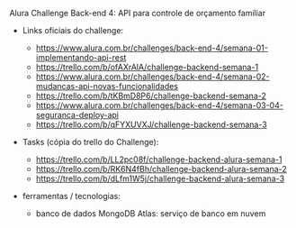 Alura Challenge Back-end 4: API para controle de orçamento familiar

* Links oficiais do challenge:
  * https://www.alura.com.br/challenges/back-end-4/semana-01-implementando-api-rest
  * https://trello.com/b/ofAXrAlA/challenge-backend-semana-1
  * https://www.alura.com.br/challenges/back-end-4/semana-02-mudancas-api-novas-funcionalidades
  * https://trello.com/b/tKBmD8P6/challenge-backend-semana-2
  * https://www.alura.com.br/challenges/back-end-4/semana-03-04-seguranca-deploy-api
  * https://trello.com/b/qFYXUVXJ/challenge-backend-semana-3


* Tasks (cópia do trello do Challenge): 
  * https://trello.com/b/LL2pc08f/challenge-backend-alura-semana-1
  * https://trello.com/b/RK6N4fBh/challenge-backend-alura-semana-2
  * https://trello.com/b/dLfm1W5j/challenge-backend-alura-semana-3

* ferramentas / tecnologias:

  * banco de dados MongoDB Atlas: serviço de banco em nuvem

